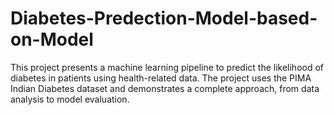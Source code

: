 # Diabetes-Predection-Model-based-on-Model
This project presents a machine learning pipeline to predict the likelihood of diabetes in patients using health-related data. The project uses the PIMA Indian Diabetes dataset and demonstrates a complete approach, from data analysis to model evaluation.
